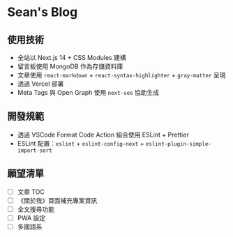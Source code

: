 # Sean's Blog

## 使用技術

- 全站以 Next.js 14 + CSS Modules 建構
- 留言板使用 MongoDB 作為存儲資料庫
- 文章使用 `react-markdown` + `react-syntax-highlighter` + `gray-matter` 呈現
- 透過 Vercel 部署
- Meta Tags 與 Open Graph 使用 `next-seo` 協助生成

## 開發規範

- 透過 VSCode Format Code Action 組合使用 ESLint + Prettier
- ESLint 配置：`eslint` + `eslint-config-next` + `eslint-plugin-simple-import-sort`

## 願望清單

- [ ] 文章 TOC
- [ ] 《關於我》頁面補充專案資訊
- [ ] 全文搜尋功能
- [ ] PWA 設定
- [ ] 多國語系
